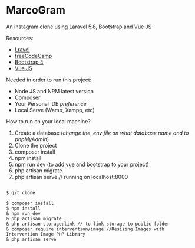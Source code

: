 # MarcoGram

An instagram clone using Laravel 5.8, Bootstrap and Vue JS

Resources: 

* [Lravel](https://laravel.com/)
* [freeCodeCamp](https://www.freecodecamp.org/)
* [Bootstrap 4](https://getbootstrap.com)
* [Vue JS](https://vuejs.org/)

Needed in order to run this project:

* Node JS and NPM latest version
* Composer
* Your Personal IDE *preference*
* Local Serve (Wamp, Xampp, etc)

How to run on your local machine? 

1. Create a database (*change the .env file on what database name and to phpMyAdmin*)
1. Clone the project
2. composer install
3. npm install 
4. npm run dev (to add vue and bootstrap to your project)
5. php artisan migrate
6. php artisan serve // running on localhost:8000


```

$ git clone

$ composer install 
$ npm install 
& npm run dev
& php artisan migrate 
& php artisan storage:link // to link storage to public folder
& composer require intervention/image //Resizing Images with Intervention Image PHP Library
& php artisan serve


```
